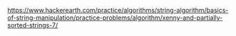 https://www.hackerearth.com/practice/algorithms/string-algorithm/basics-of-string-manipulation/practice-problems/algorithm/xenny-and-partially-sorted-strings-7/
